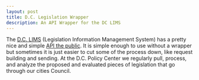 ```yaml
---
layout: post
title: D.C. Legislation Wrapper
description: An API Wrapper for the DC LIMS
---
```

The [D.C. LIMS](http://lims.dccouncil.us/) (Legislation Information Management System) has a pretty nice and simple [API the public](http://lims.dccouncil.us/api).
It is simple enough to use without a wrapper but sometimes it is just easier to cut some of the process down, like request building and sending.
At the D.C. Policy Center we regularly pull, process, and analyze the proposed and evaluated pieces of legislation that go through our cities Council.  

